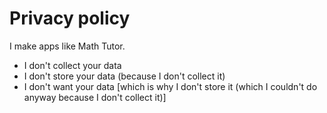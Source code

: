 # Privacy policy

I make apps like Math Tutor.

 - I don't collect your data
 - I don't store your data (because I don't collect it)
 - I don't want your data [which is why I don't store it (which I couldn't do anyway because I don't collect it)]
